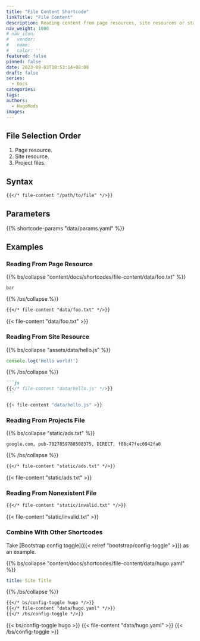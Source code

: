 ```yaml
---
title: "File Content Shortcode"
linkTitle: "File Content"
description: Reading content from page resources, site resources or static files, it's useful to reuse the content, such as the code snippets, notes and so on.
nav_weight: 1000
# nav_icon:
#   vendor: 
#   name: 
#   color: ''
featured: false
pinned: false
date: 2023-09-03T10:53:14+08:00
draft: false
series:
  - Docs
categories:
tags:
authors:
  - HugoMods
images:
---
```


## File Selection Order

1. Page resource.
2. Site resource.
3. Project files.

## Syntax

```markdown
{{</* file-content "/path/to/file" */>}}
```

## Parameters

{{% shortcode-params "data/params.yaml" %}}

## Examples

### Reading From Page Resource

{{% bs/collapse "content/docs/shortcodes/file-content/data/foo.txt" %}}
```text
bar
```
{{% /bs/collapse %}}

```markdown
{{</* file-content "data/foo.txt" */>}}
```

{{< file-content "data/foo.txt" >}}

### Reading From Site Resource

{{% bs/collapse "assets/data/hello.js" %}}
```js
console.log('Hello world!')
```
{{% /bs/collapse %}}

````markdown
```js
{{</* file-content "data/hello.js" */>}}
```
````

```js
{{< file-content "data/hello.js" >}}
```

### Reading From Projects File

{{% bs/collapse "static/ads.txt" %}}
```text
google.com, pub-7827859788508375, DIRECT, f08c47fec0942fa0
```
{{% /bs/collapse %}}

```markdown
{{</* file-content "static/ads.txt" */>}}
```

{{< file-content "static/ads.txt" >}}

### Reading From Nonexistent File

```markdown
{{</* file-content "static/invalid.txt" */>}}
```

{{< file-content "static/invalid.txt" >}}

### Combine With Other Shortcodes

Take [Bootstrap config toggle]({{< relref "bootstrap/config-toggle" >}}) as an example.

{{% bs/collapse "content/docs/shortcodes/file-content/data/hugo.yaml" %}}
```yaml
title: Site Title
```
{{% /bs/collapse %}}

```markdown
{{</* bs/config-toggle hugo */>}}
{{</* file-content "data/hugo.yaml" */>}}
{{</* /bs/config-toggle */>}}
```

{{< bs/config-toggle hugo >}}
{{< file-content "data/hugo.yaml" >}}
{{< /bs/config-toggle >}}
